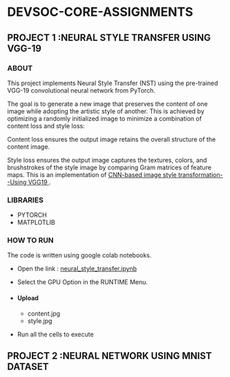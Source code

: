 # DEVSOC-CORE-ASSIGNMENTS

## PROJECT 1 :NEURAL STYLE TRANSFER USING VGG-19

### ABOUT
This project implements Neural Style Transfer (NST) using the pre-trained VGG-19 convolutional neural network from PyTorch.

The goal is to generate a new image that preserves the content of one image while adopting the artistic style of another. This is achieved by optimizing a randomly initialized image to minimize a combination of content loss and style loss:

Content loss ensures the output image retains the overall structure of the content image.

Style loss ensures the output image captures the textures, colors, and brushstrokes of the style image by comparing Gram matrices of feature maps.
This is an implementation of <a href = "https://drive.google.com/file/d/1Dbxaazv-L2SbC3gY4cPlqOQmM2iGmwyB/view">CNN-based image style transformation--Using VGG19 </a>.

### LIBRARIES
- PYTORCH
- MATPLOTLIB
### HOW TO RUN
The code is written using google colab notebooks.

+ Open the link : <a href = "https://colab.research.google.com/drive/167rGjsEr3fUt9iJbI5d9tuPdLMF8SceM?usp=sharing">neural_style_transfer.ipynb</a>

+ Select the GPU Option in the RUNTIME Menu.

+ #### Upload
  - content.jpg
  - style.jpg

+ Run all the cells to execute



## PROJECT 2 :NEURAL NETWORK USING MNIST DATASET

